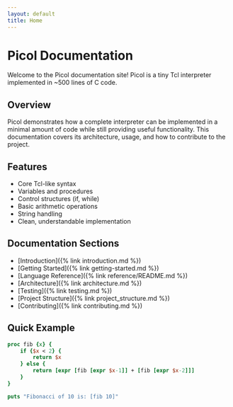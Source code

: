 ```yaml
---
layout: default
title: Home
---
```


# Picol Documentation

Welcome to the Picol documentation site! Picol is a tiny Tcl interpreter implemented in ~500 lines of C code.

## Overview

Picol demonstrates how a complete interpreter can be implemented in a minimal amount of code while still providing useful functionality. This documentation covers its architecture, usage, and how to contribute to the project.

## Features

- Core Tcl-like syntax
- Variables and procedures
- Control structures (if, while)
- Basic arithmetic operations
- String handling
- Clean, understandable implementation

## Documentation Sections

- [Introduction]({% link introduction.md %})
- [Getting Started]({% link getting-started.md %})
- [Language Reference]({% link reference/README.md %})
- [Architecture]({% link architecture.md %})
- [Testing]({% link testing.md %})
- [Project Structure]({% link project_structure.md %})
- [Contributing]({% link contributing.md %})

## Quick Example

```tcl
proc fib {x} {
    if {$x < 2} {
        return $x
    } else {
        return [expr [fib [expr $x-1]] + [fib [expr $x-2]]]
    }
}

puts "Fibonacci of 10 is: [fib 10]"